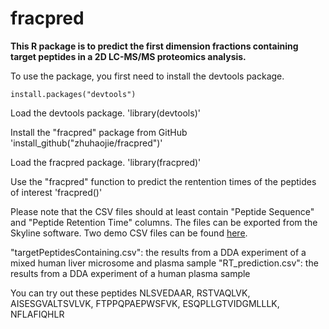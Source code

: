 # fracpred
**This R package is to predict the first dimension fractions containing target peptides in a 2D LC-MS/MS proteomics analysis.** 

To use the package, you first need to install the devtools package.
```
install.packages("devtools")
```

Load the devtools package.
'library(devtools)'

Install the "fracpred" package from GitHub
'install_github("zhuhaojie/fracpred")'

Load the fracpred package.
'library(fracpred)'

Use the "fracpred" function to predict the rentention times of the peptides of interest
'fracpred()'

Please note that the CSV files should at least contain "Peptide Sequence" and "Peptide Retention Time" columns. 
The files can be exported from the Skyline software. 
Two demo CSV files can be found [here](https://umich.box.com/s/tkbz7ua8o49mfdkm02pgb470i92pdmc7).

"targetPeptidesContaining.csv": the results from a DDA experiment of a mixed human liver microsome and plasma sample
"RT_prediction.csv": the results from a DDA experiment of a human plasma sample 

You can try out these peptides NLSVEDAAR, RSTVAQLVK, AISESGVALTSVLVK, FTPPQPAEPWSFVK, ESQPLLGTVIDGMLLLK, NFLAFIQHLR
